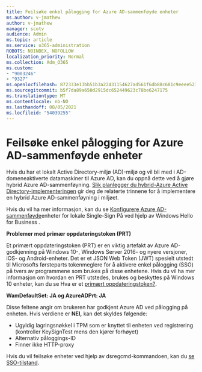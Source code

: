 ```yaml
---
title: Feilsøke enkel pålogging for Azure AD-sammenføyde enheter
ms.author: v-jmathew
author: v-jmathew
manager: scotv
audience: Admin
ms.topic: article
ms.service: o365-administration
ROBOTS: NOINDEX, NOFOLLOW
localization_priority: Normal
ms.collection: Adm_O365
ms.custom:
- "9003246"
- "9327"
ms.openlocfilehash: 872333e13bb51b3a22431154627ad561f6db88c681c9eeee523fdd09e58c0371
ms.sourcegitcommit: b5f7da89a650d2915dc652449623c78be6247175
ms.translationtype: MT
ms.contentlocale: nb-NO
ms.lasthandoff: 08/05/2021
ms.locfileid: "54039255"
---
```

# <a name="troubleshoot-single-sign-on-for-azure-ad-joined-devices"></a>Feilsøke enkel pålogging for Azure AD-sammenføyde enheter

Hvis du har et lokalt Active Directory-miljø (AD)-miljø og vil bli med i AD-domeneaktiverte datamaskiner til Azure AD, kan du oppnå dette ved å gjøre hybrid Azure AD-sammenføyning. [Slik planlegger du hybrid-Azure Active Directory-implementeringen](https://docs.microsoft.com/azure/active-directory/devices/hybrid-azuread-join-plan) gir deg de relaterte trinnene for å implementere en hybrid Azure AD-sammenføyning i miljøet.

Hvis du vil ha mer informasjon, kan du se [Konfigurere Azure AD-sammenføyde](https://docs.microsoft.com/windows/security/identity-protection/hello-for-business/hello-hybrid-aadj-sso-base)enheter for lokale Single-Sign På ved hjelp av Windows Hello for Business .

**Problemer med primær oppdateringstoken (PRT)**

Et primært oppdateringstoken (PRT) er en viktig artefakt av Azure AD-godkjenning på Windows 10-, Windows Server 2016- og nyere versjoner, iOS- og Android-enheter. Det er et JSON Web Token (JWT) spesielt utstedt til Microsofts førsteparts tokenmeglere for å aktivere enkel pålogging (SSO) på tvers av programmene som brukes på disse enhetene. Hvis du vil ha mer informasjon om hvordan en PRT utstedes, brukes og beskyttes på Windows 10 enheter, kan du se Hva er et [primært oppdateringstoken?](https://docs.microsoft.com/azure/active-directory/devices/concept-primary-refresh-token).

**WamDefaultSet: JA og AzureADPrt: JA**

Disse feltene angir om brukeren har godkjent Azure AD ved pålogging på enheten. Hvis verdiene er **NEI,** kan det skyldes følgende:

- Ugyldig lagringsnøkkel i TPM som er knyttet til enheten ved registrering (kontroller KeySignTest mens den kjører forhøyet)
- Alternativ påloggings-ID
- Finner ikke HTTP-proxy

Hvis du vil feilsøke enheter ved hjelp av dsregcmd-kommandoen, kan du [se SSO-tilstand](https://docs.microsoft.com/azure/active-directory/devices/troubleshoot-device-dsregcmd#sso-state).
